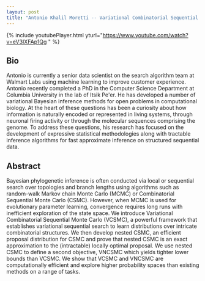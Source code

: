 ```yaml
---
layout: post
title: "Antonio Khalil Moretti -- Variational Combinatorial Sequential Monte Carlo Methods for Bayesian Phylogenetic Inference"
---
```


{% include youtubePlayer.html yturl="https://www.youtube.com/watch?v=eV3IXFAp1Qg " %}

## Bio

Antonio is currently a senior data scientist on the search algorithm team at Walmart Labs using machine learning to improve customer experience. Antonio recently completed a PhD in the Computer Science Department at Columbia University in the lab of Itsik Pe'er. He has developed a number of variational Bayesian inference methods for open problems in computational biology. At the heart of these questions has been a curiosity about how information is naturally encoded or represented in living systems, through neuronal firing activity or through the molecular sequences comprising the genome. To address these questions, his research has focused on the development of expressive statistical methodologies along with tractable inference algorithms for fast approximate inference on structured sequential data.

## Abstract

Bayesian phylogenetic inference is often conducted via local or sequential search over topologies and branch lengths using algorithms such as random-walk Markov chain Monte Carlo (MCMC) or Combinatorial Sequential Monte Carlo (CSMC). However, when MCMC is used for evolutionary parameter learning, convergence requires long runs with inefficient exploration of the state space. We introduce Variational Combinatorial Sequential Monte Carlo (VCSMC), a powerful framework that establishes variational sequential search to learn distributions over intricate combinatorial structures. We then develop nested CSMC, an efficient proposal distribution for CSMC and prove that nested CSMC is an exact approximation to the (intractable) locally optimal proposal. We use nested CSMC to define a second objective, VNCSMC which yields tighter lower bounds than VCSMC. We show that VCSMC and VNCSMC are computationally efficient and explore higher probability spaces than existing methods on a range of tasks.  
